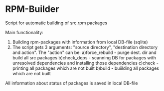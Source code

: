 # RPM-Builder
Script for automatic building of src.rpm packages

Main functionality:
1. Building rpm-packages with information from local DB-file (sqlite)
2. The script gets 3 arguments: "source directory", "destination directory and action".
The "action" can be:
a)force_rebuild - purge dest. dir and build all src packages
b)check_deps - scanning DB for packages with unresolved dependencies and installing those dependencies
c)check - printing all packages which are not built
b)build - buiilding all packages which are not built

All information about status of packages is saved in local DB-file
